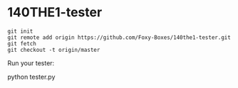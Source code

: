 # 140THE1-tester


```shell
git init
git remote add origin https://github.com/Foxy-Boxes/140the1-tester.git
git fetch
git checkout -t origin/master
```

Run your tester:

python tester.py
